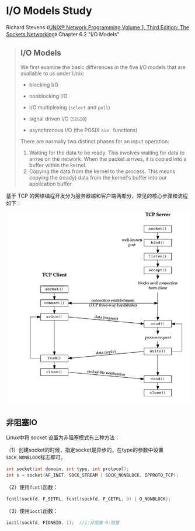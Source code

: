 # I/O Models Study

Richard Stevens 《[UNIX® Network Programming Volume 1, Third Edition: The Sockets
Networking](https://notes.shichao.io/unp/ch6/)》 Chapter 6.2 "I/O Models"

> ## I/O Models
>
> We first examine the basic differences in the five I/O models that are available to us under Unix:
>
> - blocking I/O
>
> - nonblocking I/O
>
> - I/O multiplexing (`select` and `poll`)
>
> - signal driven I/O (`SIGIO`)
>
> - asynchronous I/O (the POSIX `aio_` functions)
>
> There are normally two distinct phases for an input operation:
>
> 1. Waiting for the data to be ready. This involves waiting for data to arrive on the network. When the packet arrives, it is copied into a buffer within the kernel.
> 2. Copying the data from the kernel to the process. This means copying the (ready) data from the kernel's buffer into our application buffer




基于 TCP 的网络编程开发分为服务器端和客户端两部分，常见的核心步骤和流程如下：

![](README/linux-TCP-socket.png)


## 非阻塞IO

Linux中将 socket 设置为非阻塞模式有三种方法：

（1）创建socket的时候，指定socket是异步的，在type的参数中设置`SOCK_NONBLOCK`标志即可。

```c
int socket(int domain, int type, int protocol);
int s = socket(AF_INET, SOCK_STREAM | SOCK_NONBLOCK, IPPROTO_TCP);
```
（2）使用`fcntl`函数：
```c
fcntl(sockfd, F_SETFL, fcntl(sockfd, F_GETFL, 0) | O_NONBLOCK);
```
（3）使用`ioctl`函数：
```c
ioctl(sockfd, FIONBIO, 1);  //1:非阻塞 0:阻塞
```